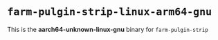 # `farm-pulgin-strip-linux-arm64-gnu`

This is the **aarch64-unknown-linux-gnu** binary for `farm-pulgin-strip`
